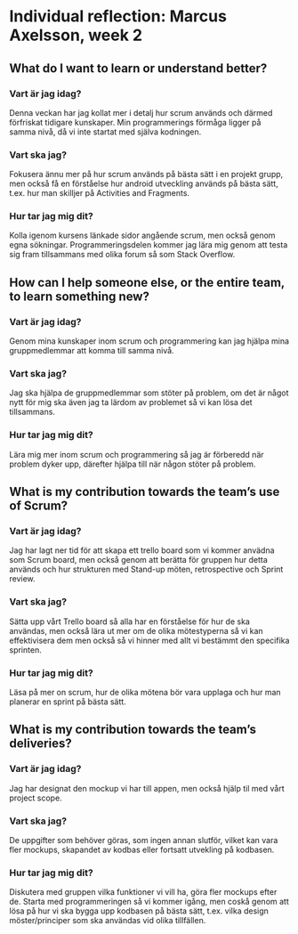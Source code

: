 # Individual reflection: Marcus Axelsson, week 2

## What do I want to learn or understand better?
  
### Vart är jag idag?
Denna veckan har jag kollat mer i detalj hur scrum används och därmed förfriskat tidigare kunskaper. Min programmerings förmåga ligger på samma nivå, då vi inte startat med själva kodningen.
  
### Vart ska jag?  
Fokusera ännu mer på hur scrum används på bästa sätt i en projekt grupp, men också få en förståelse hur android utveckling används på bästa sätt, t.ex. hur man skilljer på Activities and Fragments.
  
### Hur tar jag mig dit?  
Kolla igenom kursens länkade sidor angående scrum, men också genom egna sökningar. Programmeringsdelen kommer jag lära mig genom att testa sig fram tillsammans med olika forum så som Stack Overflow.
  
## How can I help someone else, or the entire team, to learn something new?
  
### Vart är jag idag?  
Genom mina kunskaper inom scrum och programmering kan jag hjälpa mina gruppmedlemmar att komma till samma nivå.

### Vart ska jag?
Jag ska hjälpa de gruppmedlemmar som stöter på problem, om det är något nytt för mig ska även jag ta lärdom av problemet så vi kan lösa det tillsammans.

### Hur tar jag mig dit? 
Lära mig mer inom scrum och programmering så jag är förberedd när problem dyker upp, därefter hjälpa till när någon stöter på problem. 

## What is my contribution towards the team’s use of Scrum?

### Vart är jag idag?
Jag har lagt ner tid för att skapa ett trello board som vi kommer anvädna som Scrum board, men också genom att berätta för gruppen hur detta används och hur strukturen med Stand-up möten, retrospective och Sprint review.

### Vart ska jag?  
Sätta upp vårt Trello board så alla har en förståelse för hur de ska användas, men också lära ut mer om de olika mötestyperna så vi kan effektivisera dem men också så vi hinner med allt vi bestämmt den specifika sprinten.

### Hur tar jag mig dit?  
Läsa på mer on scrum, hur de olika mötena bör vara upplaga och hur man planerar en sprint på bästa sätt.

## What is my contribution towards the team’s deliveries?

### Vart är jag idag?
Jag har designat den mockup vi har till appen, men också hjälp til med vårt project scope.

### Vart ska jag?
De uppgifter som behöver göras, som ingen annan slutför, vilket kan vara fler mockups, skapandet av kodbas eller fortsatt utvekling på kodbasen.

### Hur tar jag mig dit? 
Diskutera med gruppen vilka funktioner vi vill ha, göra fler mockups efter de. Starta med programmeringen så vi kommer igång, men coskå genom att lösa på hur vi ska bygga upp kodbasen på bästa sätt, t.ex. vilka design möster/principer som ska användas vid olika tillfällen.

